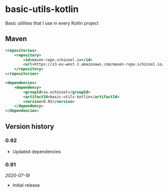 # basic-utils-kotlin
Basic utilities that I use in every Kotlin project

## Maven
```xml
<repositories>
	<repository>
		<id>maven-repo.schinzel.io</id>
		<url>https://s3-eu-west-1.amazonaws.com/maven-repo.schinzel.io/release</url>
	</repository>
</repositories>    
```

```xml
<dependencies>
	<dependency>
        <groupId>io.schinzel</groupId>
        <artifactId>basic-utils-kotlin</artifactId>
        <version>0.92</version>
	</dependency>
</dependencies>    
```



## Version history
### 0.92
- Updated dependencies

### 0.91
_2020-07-18_
- Initial release